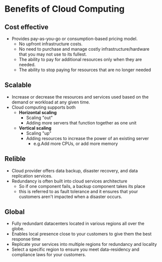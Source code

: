# Benefits of Cloud Computing #

## Cost effective ##
* Provides pay-as-you-go or consumption-based pricing model.
    * No upfront infrastructure costs.
    * No need to purchase and manage costly infrastructure/hardware that you may not use to its fullest.
    * The ability to pay for additional resources only when they are needed.
    * The ability to stop paying for resources that are no longer needed
## Scalable ##
* Increase or decrease the resources and services used based on the demand or workload at any given time.
* Cloud computing supports both
    * **Horizontal scaling**
      * Scaling "out"
      * Adding more servers that function together as one unit
    * **Vertical scaling**
      * Scaling "up"
      * Adding resources to increase the power of an existing server
          * e.g.Add more CPUs, or add more memory
## Relible ##
* Cloud provider offers data backup, disaster recovery, and data replication services.
* Redundancy is often built into cloud services architecture
   * So if one component fails, a backup component takes its place
   * this is referred to as fault tolerance and it ensures that your customers aren't impacted when a disaster occurs.
## Global ##
* Fully redundant datacenters located in various regions all over the globe.
* Enables local presence close to your customers to give them the best response time
* Replicate your services into multiple regions for redundancy and locality
* Select a specific region to ensure you meet data-residency and compliance laws for your customers.



